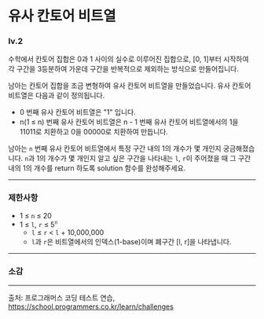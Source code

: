 # 유사 칸토어 비트열
### lv.2
수학에서 칸토어 집합은 0과 1 사이의 실수로 이루어진 집합으로, [0, 1]부터 시작하여 각 구간을 3등분하여 가운데 구간을 반복적으로 제외하는 방식으로 만들어집니다.

남아는 칸토어 집합을 조금 변형하여 유사 칸토어 비트열을 만들었습니다. 유사 칸토어 비트열은 다음과 같이 정의됩니다.

* 0 번째 유사 칸토어 비트열은 "1" 입니다.
* n(1 ≤ n) 번째 유사 칸토어 비트열은 n - 1 번째 유사 칸토어 비트열에서의 1을 11011로 치환하고 0을 00000로 치환하여 만듭니다.

남아는 `n` 번째 유사 칸토어 비트열에서 특정 구간 내의 1의 개수가 몇 개인지 궁금해졌습니다.
`n`과 1의 개수가 몇 개인지 알고 싶은 구간을 나타내는 `l`, `r`이 주어졌을 때 그 구간 내의 1의 개수를 return 하도록 solution 함수를 완성해주세요.
- - -
### 제한사항
* 1 ≤ `n` ≤ 20
* 1 ≤ `l`, `r` ≤ 5<sup>`n`</sup>
  * `l` ≤ `r` < `l` + 10,000,000
  * `l`과 `r`은 비트열에서의 인덱스(1-base)이며 폐구간 [l, r]을 나타냅니다.
- - - 
### 소감
- - -
출처: 프로그래머스 코딩 테스트 연습, https://school.programmers.co.kr/learn/challenges
